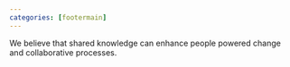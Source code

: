```yaml
---
categories: [footermain]
---
```


We believe that shared knowledge can enhance people powered change and collaborative processes.